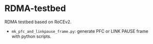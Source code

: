 # RDMA-testbed
RDMA testbed based on RoCEv2.
- ```mk_pfc_and_linkpause_frame.py```: generate PFC or LINK PAUSE frame with python scripts. 
